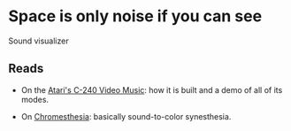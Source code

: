 # Space is only noise if you can see

Sound visualizer

## Reads

- On the [Atari's C-240 Video Music][1]: how it is built and a demo of all of its modes.

- On [Chromesthesia][2]: basically sound-to-color synesthesia.

[1]: https://ctrl-alt-rees.com/2022-01-30-atari-video-music-history-s-video-mod-uk-230v-power-mod-restoration.html
[2]: https://en.wikipedia.org/wiki/Chromesthesia
